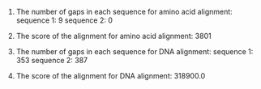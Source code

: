 1. The number of gaps in each sequence for amino acid alignment:
sequence 1: 9
sequence 2: 0

2. The score of the alignment for amino acid alignment:
3801

1. The number of gaps in each sequence for DNA alignment:
sequence 1: 353
sequence 2: 387

2. The score of the alignment for DNA alignment:
318900.0